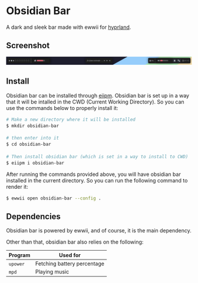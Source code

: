 # Obsidian Bar

A dark and sleek bar made with ewwii for [hyprland](https://hypr.land).

## Screenshot

![ObsidianBAR_Screenshot](.github/screenshot.png)

## Install

Obsidian bar can be installed through [eiipm](https://github.com/Ewwii-sh/eiipm). Obsidian bar is set up in a way that it will be intalled in the CWD (Current Working Directory). So you can use the commands below to properly install it:

```bash
# Make a new directory where it will be installed
$ mkdir obsidian-bar

# then enter into it
$ cd obsidian-bar

# Then install obsidian bar (which is set in a way to install to CWD)
$ eiipm i obsidian-bar
```

After running the commands provided above, you will have obsidian bar installed in the current directory. So you can run the following command to render it:

```bash
$ ewwii open obsidian-bar --config .
```

## Dependencies

Obsidian bar is powered by ewwii, and of course, it is the main dependency.

Other than that, obsidian bar also relies on the following:

| Program  | Used for                    |
| -------- | --------------------------- |
| `upower` | Fetching battery percentage |
| `mpd`    | Playing music               |
